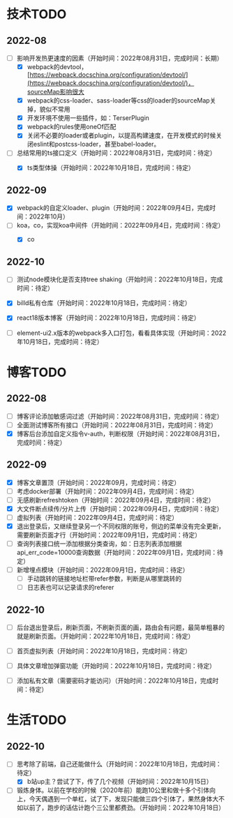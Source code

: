 # 技术TODO

## 2022-08

- [ ] 影响开发热更速度的因素（开始时间：2022年08月31日，完成时间：长期）
  - [x] webpack的devtool，[https://webpack.docschina.org/configuration/devtool/](https://webpack.docschina.org/configuration/devtool/)，sourceMap影响很大
  - [x] webpack的css-loader、sass-loader等css的loader的sourceMap关掉，貌似不常用
  - [x] 开发环境不使用一些插件，如：TerserPlugin
  - [x] webpack的rules使用oneOf匹配
  - [x] 关闭不必要的loader或者plugin，以提高构建速度，在开发模式的时候关闭eslint和postcss-loader，甚至babel-loader。
- [ ] 总结常用的ts接口定义（开始时间：2022年08月31日，完成时间：待定）
  - [x] ts类型体操（开始时间：2022年10月18日，完成时间：待定）


## 2022-09

- [x] webpack的自定义loader、plugin（开始时间：2022年09月4日，完成时间：2022年10月）
- [ ] koa，co，实现koa中间件（开始时间：2022年09月4日，完成时间：待定）
  - [x] co



## 2022-10

- [ ] 测试node模块化是否支持tree shaking（开始时间：2022年10月18日，完成时间：待定）
- [x] billd私有仓库（开始时间：2022年10月18日，完成时间：待定）
- [x] react18版本博客（开始时间：2022年10月18日，完成时间：待定）
- [ ] element-ui2.x版本的webpack多入口打包，看看具体实现（开始时间：2022年10月18日，完成时间：待定）



# 博客TODO

## 2022-08

- [ ] 博客评论添加敏感词过滤（开始时间：2022年08月31日，完成时间：待定）
- [ ] 全面测试博客所有接口（开始时间：2022年08月31日，完成时间：待定）
- [x] 博客后台添加自定义指令v-auth，判断权限（开始时间：2022年08月31日，完成时间：待定）

## 2022-09

- [x] 博客文章置顶（开始时间：2022年09月，完成时间：待定）
- [ ] 考虑docker部署（开始时间：2022年09月4日，完成时间：待定）
- [ ] 无感刷新refreshtoken（开始时间：2022年09月4日，完成时间：待定）
- [x] 大文件断点续传/分片上传（开始时间：2022年09月4日，完成时间：待定）
- [ ] 虚拟列表（开始时间：2022年09月4日，完成时间：待定）
- [x] 退出登录后，又继续登录另一个不同权限的账号，侧边的菜单没有完全更新，需要刷新页面才行（开始时间：2022年09月1日，完成时间：待定）
- [ ] 查询列表接口统一添加根据分类查询，如：日志列表添加根据api_err_code=10000查询数据（开始时间：2022年09月1日，完成时间：待定）
- [ ] 新增埋点模块（开始时间：2022年09月1日，完成时间：待定）
  - [ ] 手动跳转的链接地址栏带refer参数，判断是从哪里跳转的
  - [ ] 日志表也可以记录请求的referer

## 2022-10

- [ ] 后台退出登录后，刷新页面，不刷新页面的画，路由会有问题，最简单粗暴的就是刷新页面。（开始时间：2022年10月18日，完成时间：待定）

- [ ] 首页虚拟列表（开始时间：2022年10月18日，完成时间：待定）
- [ ] 具体文章增加弹窗功能（开始时间：2022年10月18日，完成时间：待定）
- [ ] 添加私有文章（需要密码才能访问）（开始时间：2022年10月18日，完成时间：待定）



# 生活TODO

## 2022-10

- [ ] 思考除了前端，自己还能做什么（开始时间：2022年10月18日，完成时间：待定）
  - [x] b站up主？尝试了下，传了几个视频（开始时间：2022年10月15日）
- [ ] 锻炼身体。以前在学校的时候（2020年前）能跑10公里和做十多个引体向上，今天偶遇到一个单杠，试了下，发现只能做三四个引体了，果然身体大不如以前了，跑步的话估计跑个三公里都费劲。（开始时间：2022年10月18日）